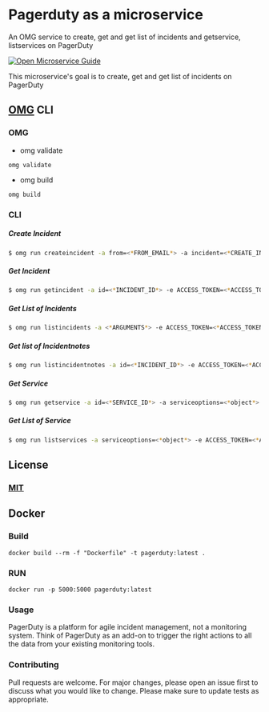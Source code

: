 # Pagerduty as a microservice
An OMG service to create, get and get list of incidents and getservice, listservices on PagerDuty

[![Open Microservice Guide](https://img.shields.io/badge/OMG-enabled-brightgreen.svg?style=for-the-badge)](https://microservice.guide)

This microservice's goal is to create, get and get list of incidents on PagerDuty

## [OMG](hhttps://microservice.guide) CLI


### OMG

* omg validate
```
omg validate
```
* omg build
```
omg build
```

### CLI

##### Create Incident
```sh
$ omg run createincident -a from=<*FROM_EMAIL*> -a incident=<*CREATE_INCIDENT_OBJECT*> -e ACCESS_TOKEN=<*ACCESS_TOKEN*>
```
##### Get Incident
```sh
$ omg run getincident -a id=<*INCIDENT_ID*> -e ACCESS_TOKEN=<*ACCESS_TOKEN*>
```
##### Get List of Incidents
```sh
$ omg run listincidents -a <*ARGUMENTS*> -e ACCESS_TOKEN=<*ACCESS_TOKEN*>
```
##### Get list of Incidentnotes
```sh
$ omg run listincidentnotes -a id=<*INCIDENT_ID*> -e ACCESS_TOKEN=<*ACCESS_TOKEN*>
```
##### Get Service
```sh
$ omg run getservice -a id=<*SERVICE_ID*> -a serviceoptions=<*object*> -e ACCESS_TOKEN=<*ACCESS_TOKEN*>
```
##### Get List of Service
```sh
$ omg run listservices -a serviceoptions=<*object*> -e ACCESS_TOKEN=<*ACCESS_TOKEN*>
```

## License
### [MIT](https://choosealicense.com/licenses/mit/)

## Docker
### Build
```
docker build --rm -f "Dockerfile" -t pagerduty:latest .
```
### RUN
```
docker run -p 5000:5000 pagerduty:latest
```

### Usage
PagerDuty is a platform for agile incident management, not a monitoring system. Think of PagerDuty as an add-on to trigger the right actions to all the data from your existing monitoring tools.

### Contributing
Pull requests are welcome. For major changes, please open an issue first to discuss what you would like to change.
Please make sure to update tests as appropriate.
